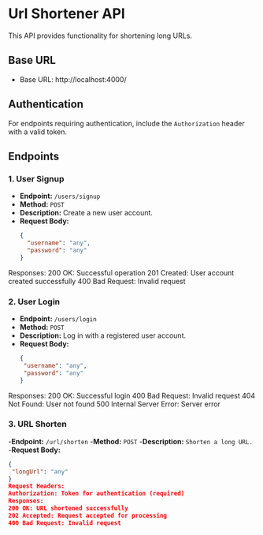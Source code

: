 # Url Shortener API

This API provides functionality for shortening long URLs.

## Base URL
- Base URL: http://localhost:4000/

## Authentication
For endpoints requiring authentication, include the `Authorization` header with a valid token.

## Endpoints

### 1. User Signup

- **Endpoint:** `/users/signup`
- **Method:** `POST`
- **Description:** Create a new user account.
- **Request Body:**
  ```json
  {
    "username": "any",
    "password": "any"
  }
Responses:
200 OK: Successful operation
201 Created: User account created successfully
400 Bad Request: Invalid request
### 2. User Login
- **Endpoint:** `/users/login`
- **Method:** `POST`
- **Description:** Log in with a registered user account.
- **Request Body:**
  ```json
  {
   "username": "any",
   "password": "any"
  }
Responses:
200 OK: Successful login
400 Bad Request: Invalid request
404 Not Found: User not found
500 Internal Server Error: Server error

### 3. URL Shorten
-**Endpoint:** `/url/shorten`
-**Method:** `POST`
-**Description:** `Shorten a long URL.`
-**Request Body:**
  ```json
  {
   "longUrl": "any"
  }
Request Headers:
Authorization: Token for authentication (required)
Responses:
200 OK: URL shortened successfully
202 Accepted: Request accepted for processing
400 Bad Request: Invalid request